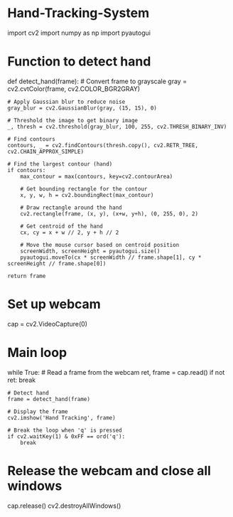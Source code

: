 # Hand-Tracking-System
import cv2
import numpy as np
import pyautogui

# Function to detect hand
def detect_hand(frame):
    # Convert frame to grayscale
    gray = cv2.cvtColor(frame, cv2.COLOR_BGR2GRAY)

    # Apply Gaussian blur to reduce noise
    gray_blur = cv2.GaussianBlur(gray, (15, 15), 0)

    # Threshold the image to get binary image
    _, thresh = cv2.threshold(gray_blur, 100, 255, cv2.THRESH_BINARY_INV)

    # Find contours
    contours, _ = cv2.findContours(thresh.copy(), cv2.RETR_TREE, cv2.CHAIN_APPROX_SIMPLE)

    # Find the largest contour (hand)
    if contours:
        max_contour = max(contours, key=cv2.contourArea)

        # Get bounding rectangle for the contour
        x, y, w, h = cv2.boundingRect(max_contour)

        # Draw rectangle around the hand
        cv2.rectangle(frame, (x, y), (x+w, y+h), (0, 255, 0), 2)

        # Get centroid of the hand
        cx, cy = x + w // 2, y + h // 2

        # Move the mouse cursor based on centroid position
        screenWidth, screenHeight = pyautogui.size()
        pyautogui.moveTo(cx * screenWidth // frame.shape[1], cy * screenHeight // frame.shape[0])

    return frame

# Set up webcam
cap = cv2.VideoCapture(0)

# Main loop
while True:
    # Read a frame from the webcam
    ret, frame = cap.read()
    if not ret:
        break

    # Detect hand
    frame = detect_hand(frame)

    # Display the frame
    cv2.imshow('Hand Tracking', frame)

    # Break the loop when 'q' is pressed
    if cv2.waitKey(1) & 0xFF == ord('q'):
        break

# Release the webcam and close all windows
cap.release()
cv2.destroyAllWindows()
